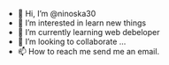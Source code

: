 - 👋 Hi, I’m @ninoska30
- 👀 I’m interested in learn new things
- 🌱 I’m currently learning web debeloper
- 💞️ I’m looking to collaborate ...
- 📫 How to reach me send me an email.

<!---
ninoska30/ninoska30 is a ✨ special ✨ repository because its `README.md` (this file) appears on your GitHub profile.
You can click the Preview link to take a look at your changes.
--->
